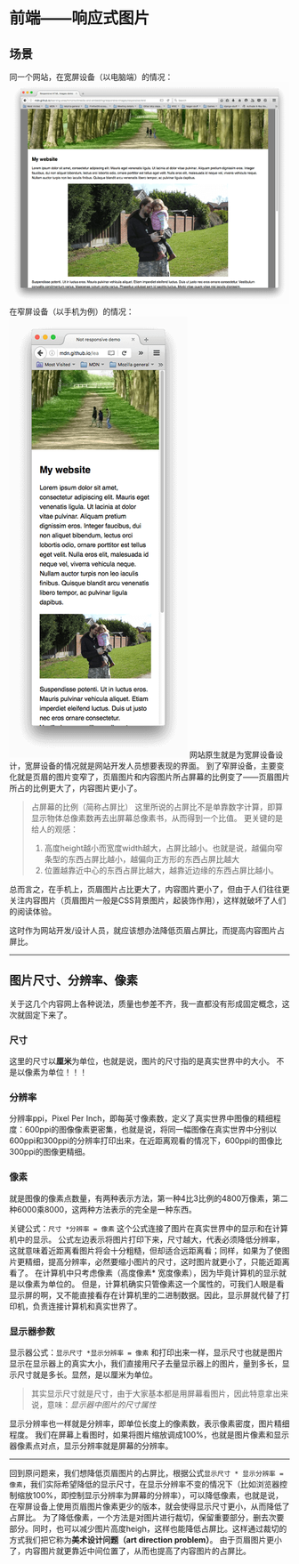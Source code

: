 # 前端——响应式图片

## 场景

同一个网站，在宽屏设备（以电脑端）的情况：
![图片](../images/Pasted-image-20221009191312.png)
在窄屏设备（以手机为例）的情况：
![图片](../images/Pasted-image-20221009191332.png)
网站原生就是为宽屏设备设计，宽屏设备的情况就是网站开发人员想要表现的界面。
到了窄屏设备，主要变化就是页眉的图片变窄了，页眉图片和内容图片所占屏幕的比例变了——页眉图片所占的比例更大了，内容图片更小了。
> 占屏幕的比例（简称占屏比）
> 这里所说的占屏比不是单靠数字计算，即算显示物体总像素数再去出屏幕总像素书，从而得到一个比值。
> 更关键的是给人的观感：
>
> 1. 高度height越小而宽度width越大，占屏比越小。也就是说，越偏向窄条型的东西占屏比越小，越偏向正方形的东西占屏比越大
> 2. 位置越靠近中心的东西占屏比越大，越靠近边缘的东西占屏比越小。

总而言之，在手机上，页眉图片占比更大了，内容图片更小了，但由于人们往往更关注内容图片（页眉图片一般是CSS背景图片，起装饰作用），这样就破坏了人们的阅读体验。

这时作为网站开发/设计人员，就应该想办法降低页眉占屏比，而提高内容图片占屏比。

------

## 图片尺寸、分辨率、像素

关于这几个内容网上各种说法，质量也参差不齐，我一直都没有形成固定概念，这次就固定下来了。

### 尺寸

这里的尺寸以**厘米**为单位，也就是说，图片的尺寸指的是真实世界中的大小。
不是以像素为单位！！！

### 分辨率

分辨率ppi，Pixel Per Inch，即每英寸像素数，定义了真实世界中图像的精细程度：600ppi的图像像素更密集，也就是说，将同一幅图像在真实世界中分别以600ppi和300ppi的分辨率打印出来，在近距离观看的情况下，600ppi的图像比300ppi的图像更精细。

### 像素

就是图像的像素点数量，有两种表示方法，第一种4比3比例的4800万像素，第二种6000乘8000，这两种方法表示的完全是一种东西。

关键公式：`尺寸 *分辨率 = 像素`
这个公式连接了图片在真实世界中的显示和在计算机中的显示。
公式左边表示将图片打印下来，尺寸越大，代表必须降低分辨率，这就意味着近距离看图片将会十分粗糙，但却适合远距离看；同样，如果为了使图片更精细，提高分辨率，必然要缩小图片的尺寸，这时图片就更小了，只能近距离看了。
在计算机中只考虑像素（高度像素* 宽度像素），因为毕竟计算机的显示就是以像素为单位的。
但是，计算机确实只管像素这一个属性的，可我们人眼是看显示屏的啊，又不能直接看存在计算机里的二进制数据。因此，显示屏就代替了打印机，负责连接计算机和真实世界了。

### 显示器参数

显示器公式：`显示尺寸 *显示分辨率 = 像素`
和打印出来一样，显示尺寸也就是图片显示在显示器上的真实大小，我们直接用尺子去量显示器上的图片，量到多长，显示尺寸就是多长。显然，是以厘米为单位。
> 其实显示尺寸就是尺寸，由于大家基本都是用屏幕看图片，因此特意拿出来说，意味：*显示器中图片的尺寸属性*

显示分辨率也一样就是分辨率，即单位长度上的像素数，表示像素密度，图片精细程度。
我们在屏幕上看图时，如果将图片缩放调成100%，也就是图片像素和显示器像素点对点，显示分辨率就是屏幕的分辨率。

------

回到原问题来，我们想降低页眉图片的占屏比，根据公式`显示尺寸 * 显示分辨率 = 像素`，我们实际希望降低的显示尺寸，在显示分辨率不变的情况下（比如浏览器控制缩放100%，即控制显示分辨率为屏幕的分辨率），可以降低像素，也就是说，在窄屏设备上使用页眉图片像素更少的版本，就会使得显示尺寸更小，从而降低了占屏比。
为了降低像素，一个方法是对图片进行裁切，保留重要部分，删去次要部分。同时，也可以减少图片高度heigh，这样也能降低占屏比。这样通过裁切的方式我们把它称为**美术设计问题（art direction problem）**。
由于页眉图片更小了，内容图片就更靠近中间位置了，从而也提高了内容图片的占屏比。
